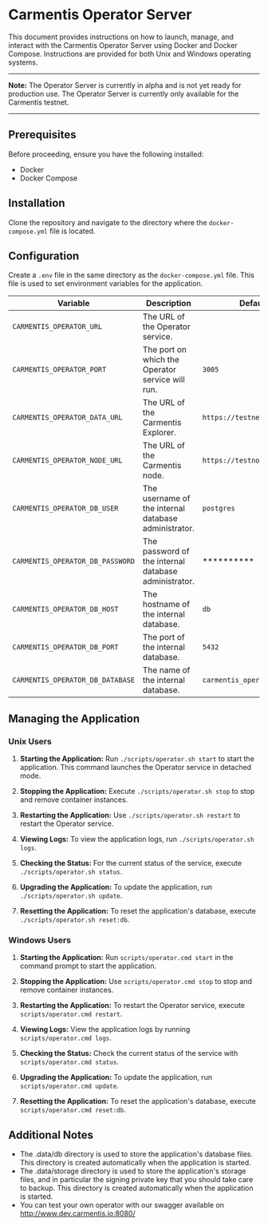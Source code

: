 # Carmentis Operator Server

This document provides instructions on how to launch, manage, and interact with the Carmentis Operator Server using Docker and Docker Compose. Instructions are provided for both Unix and Windows operating systems.

---
**Note:** The Operator Server is currently in alpha and is not yet ready for production use. The Operator Server is currently only available for the Carmentis testnet.

---

## Prerequisites

Before proceeding, ensure you have the following installed:
- Docker
- Docker Compose

## Installation

Clone the repository and navigate to the directory where the `docker-compose.yml` file is located.

## Configuration

Create a `.env` file in the same directory as the `docker-compose.yml` file. This file is used to set environment variables for the application. 

| Variable                         | Description                                         | Default Value                     | Example Value                     |
|----------------------------------|-----------------------------------------------------|-----------------------------------|-----------------------------------|
| `CARMENTIS_OPERATOR_URL`          | The URL of the Operator service.                    |           | `https://myoperator.com`          |
| `CARMENTIS_OPERATOR_PORT`         | The port on which the Operator service will run.     | `3005`                            | `3005`                            |
| `CARMENTIS_OPERATOR_DATA_URL`    | The URL of the Carmentis Explorer. | `https://testnet.carmentiscan.io` | `https://testnet.carmentiscan.io` |
| `CARMENTIS_OPERATOR_NODE_URL`    | The URL of the Carmentis node.                      | `https://testnode.carmentis.io`   | `https://testnode.carmentis.io`   |
| `CARMENTIS_OPERATOR_DB_USER`     | The username of the internal database administrator. | `postgres`                        | `postgres`                        |
| `CARMENTIS_OPERATOR_DB_PASSWORD` | The password of the internal database administrator. | **********                        | `mysecretpassword`                |
| `CARMENTIS_OPERATOR_DB_HOST`     | The hostname of the internal database.              | `db`                              | `db`                              |
| `CARMENTIS_OPERATOR_DB_PORT`     | The port of the internal database.                  | `5432`                            | `5432`                            |
| `CARMENTIS_OPERATOR_DB_DATABASE` | The name of the internal database.                  | `carmentis_operator`              | `carmentis_operator`              |


## Managing the Application

### Unix Users

1. **Starting the Application:** Run `./scripts/operator.sh start` to start the application. This command launches the Operator service in detached mode.

2. **Stopping the Application:** Execute `./scripts/operator.sh stop` to stop and remove container instances.

3. **Restarting the Application:** Use `./scripts/operator.sh restart` to restart the Operator service.

4. **Viewing Logs:** To view the application logs, run `./scripts/operator.sh logs`.

5. **Checking the Status:** For the current status of the service, execute `./scripts/operator.sh status`.
6. **Upgrading the Application:** To update the application, run `./scripts/operator.sh update`.
7. **Resetting the Application:** To reset the application's database, execute `./scripts/operator.sh reset:db`.

### Windows Users

1. **Starting the Application:** Run `scripts/operator.cmd start` in the command prompt to start the application.

2. **Stopping the Application:** Use `scripts/operator.cmd stop` to stop and remove container instances.

3. **Restarting the Application:** To restart the Operator service, execute `scripts/operator.cmd restart`.

4. **Viewing Logs:** View the application logs by running `scripts/operator.cmd logs`.

5. **Checking the Status:** Check the current status of the service with `scripts/operator.cmd status`.
6. **Upgrading the Application:** To update the application, run `scripts/operator.cmd update`.
7. **Resetting the Application:** To reset the application's database, execute `scripts/operator.cmd reset:db`.

## Additional Notes

- The .data/db directory is used to store the application's database files. This directory is created automatically when the application is started.
- The .data/storage directory is used to store the application's storage files, and in particular the signing private key that you should take care to backup. This directory is created automatically when the application is started.
- You can test your own operator with our swagger available on http://www.dev.carmentis.io:8080/
